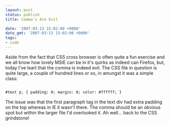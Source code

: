 ```yaml
---
layout: post
status: publish
title: Comma's Are Evil

date: '2007-03-13 15:02:00 +0000'
date_gmt: '2007-03-13 15:02:00 +0000'
tags:
- code
---
```

Aside from the fact that CSS cross browser is often quite a fun exercise and we all know how lovely MSIE can be in it's quirks as indeed can Firefox, but, today I've leart that the comma is indeed evil.
The CSS file in question is quite large, a couple of hundred lines or so, in amungst it was a simple class:
``` cfm

#text p, { padding: 0; margin: 0; color: #ffffff; }

```
The issue was that the first paragraph tag in the text div had extra padding on the top whereas in IE it wasn't there. The comma should be an obvious spot but within the larger file I'd overlooked it. Ah well... back to the CSS grindstone!
